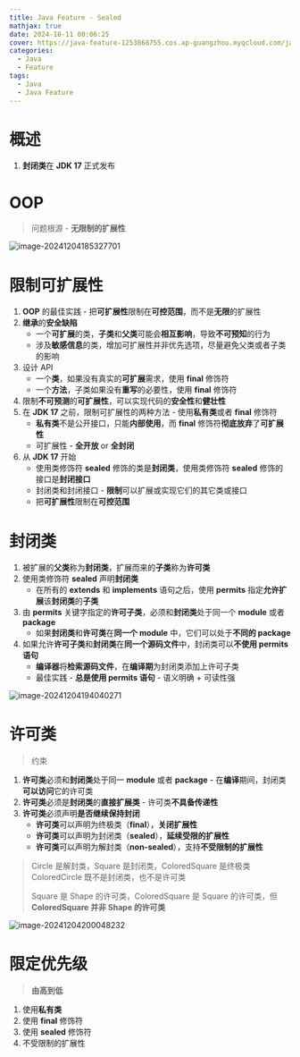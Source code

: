 ```yaml
---
title: Java Feature - Sealed
mathjax: true
date: 2024-10-11 00:06:25
cover: https://java-feature-1253868755.cos.ap-guangzhou.myqcloud.com/java-feature-sealed.png
categories:
  - Java
  - Feature
tags:
  - Java
  - Java Feature
---
```


# 概述

1. **封闭类**在 **JDK 17** 正式发布

<!-- more -->

# OOP

> 问题根源 - **无限制的扩展性**

![image-20241204185327701](https://java-feature-1253868755.cos.ap-guangzhou.myqcloud.com/image-20241204185327701.png)

# 限制可扩展性

1. **OOP** 的最佳实践 - 把**可扩展性**限制在**可控范围**，而不是**无限**的扩展性
2. **继承**的**安全缺陷**
   - 一个**可扩展**的类，**子类**和**父类**可能会**相互影响**，导致**不可预知**的行为
   - 涉及**敏感信息**的类，增加可扩展性并非优先选项，尽量避免父类或者子类的影响
3. 设计 API
   - 一个**类**，如果没有真实的**可扩展**需求，使用 **final** 修饰符
   - 一个**方法**，子类如果没有**重写**的必要性，使用 **final** 修饰符
4. 限制**不可预测**的**可扩展性**，可以实现代码的**安全性**和**健壮性**
5. 在 **JDK 17** 之前，限制可扩展性的两种方法 - 使用**私有类**或者 **final** 修饰符
   - **私有类**不是公开接口，只能**内部使用**，而 **final** 修饰符**彻底放弃**了**可扩展性**
   - 可扩展性 - **全开放** or **全封闭**
6. 从 **JDK 17** 开始
   - 使用类修饰符 **sealed** 修饰的类是**封闭类**，使用类修饰符 **sealed** 修饰的接口是**封闭接口**
   - 封闭类和封闭接口 - **限制**可以扩展或实现它们的其它类或接口
   - 把**可扩展性**限制在**可控范围**

# 封闭类

1. 被扩展的**父类**称为**封闭类**，扩展而来的**子类**称为**许可类**
2. 使用类修饰符 **sealed** 声明**封闭类**
   - 在所有的 **extends** 和 **implements** 语句之后，使用 **permits** 指定**允许扩展**该**封闭类**的**子类**
3. 由 **permits** 关键字指定的**许可子类**，必须和**封闭类**处于同一个 **module** 或者 **package**
   - 如果**封闭类**和**许可类**在**同一个 module** 中，它们可以处于**不同的 package**
4. 如果允许**许可子类**和**封闭类**在**同一个源码文件**中，封闭类可以**不使用 permits 语句**
   - **编译器**将**检索源码文件**，在**编译期**为封闭类添加上许可子类
   - 最佳实践 - **总是使用 permits 语句** - 语义明确 + 可读性强

![image-20241204194040271](https://java-feature-1253868755.cos.ap-guangzhou.myqcloud.com/image-20241204194040271.png)

# 许可类

> 约束

1. **许可类**必须和**封闭类**处于同一 **module** 或者 **package** - 在**编译**期间，封闭类**可以访问**它的许可类
2. **许可类**必须是**封闭类**的**直接扩展类** - 许可类**不具备传递性**
3. **许可类**必须声明**是否继续保持封闭**
   - **许可类**可以声明为终极类（**final**），**关闭扩展性**
   - **许可类**可以声明为封闭类（**sealed**），**延续受限的扩展性**
   - **许可类**可以声明为解封类（**non-sealed**），支持**不受限制的扩展性**

> Circle 是解封类，Square 是封闭类，ColoredSquare 是终极类
> ColoredCircle 既不是封闭类，也不是许可类
>
> Square 是 Shape 的许可类，ColoredSquare 是 Square 的许可类，但 **ColoredSquare 并非 Shape 的许可类**

![image-20241204200048232](https://java-feature-1253868755.cos.ap-guangzhou.myqcloud.com/image-20241204200048232.png)

# 限定优先级

> **由高到低**

1. 使用**私有类**
2. 使用 **final** 修饰符
3. 使用 **sealed** 修饰符
4. 不受限制的扩展性
